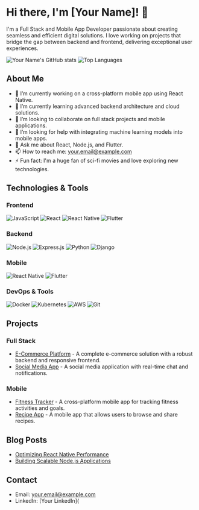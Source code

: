 # Hi there, I'm [Your Name]! 👋

I'm a Full Stack and Mobile App Developer passionate about creating seamless and efficient digital solutions. I love working on projects that bridge the gap between backend and frontend, delivering exceptional user experiences.

![Your Name's GitHub stats](https://github-readme-stats.vercel.app/api?username=yourusername&show_icons=true&theme=radical)
![Top Languages](https://github-readme-stats.vercel.app/api/top-langs/?username=yourusername&theme=radical)

## About Me

- 🔭 I’m currently working on a cross-platform mobile app using React Native.
- 🌱 I’m currently learning advanced backend architecture and cloud solutions.
- 👯 I’m looking to collaborate on full stack projects and mobile applications.
- 🤔 I’m looking for help with integrating machine learning models into mobile apps.
- 💬 Ask me about React, Node.js, and Flutter.
- 📫 How to reach me: [your.email@example.com](mailto:your.email@example.com)
- ⚡ Fun fact: I'm a huge fan of sci-fi movies and love exploring new technologies.

## Technologies & Tools

### Frontend
![JavaScript](https://img.shields.io/badge/-JavaScript-black?style=flat-square&logo=javascript)
![React](https://img.shields.io/badge/-React-black?style=flat-square&logo=react)
![React Native](https://img.shields.io/badge/-React%20Native-black?style=flat-square&logo=react)
![Flutter](https://img.shields.io/badge/-Flutter-black?style=flat-square&logo=flutter)

### Backend
![Node.js](https://img.shields.io/badge/-Node.js-black?style=flat-square&logo=node.js)
![Express.js](https://img.shields.io/badge/-Express.js-black?style=flat-square&logo=express)
![Python](https://img.shields.io/badge/-Python-black?style=flat-square&logo=python)
![Django](https://img.shields.io/badge/-Django-black?style=flat-square&logo=django)

### Mobile
![React Native](https://img.shields.io/badge/-React%20Native-black?style=flat-square&logo=react)
![Flutter](https://img.shields.io/badge/-Flutter-black?style=flat-square&logo=flutter)

### DevOps & Tools
![Docker](https://img.shields.io/badge/-Docker-black?style=flat-square&logo=docker)
![Kubernetes](https://img.shields.io/badge/-Kubernetes-black?style=flat-square&logo=kubernetes)
![AWS](https://img.shields.io/badge/-AWS-black?style=flat-square&logo=amazon-aws)
![Git](https://img.shields.io/badge/-Git-black?style=flat-square&logo=git)

## Projects

### Full Stack
- [E-Commerce Platform](https://github.com/yourusername/ecommerce-platform) - A complete e-commerce solution with a robust backend and responsive frontend.
- [Social Media App](https://github.com/yourusername/social-media-app) - A social media application with real-time chat and notifications.

### Mobile
- [Fitness Tracker](https://github.com/yourusername/fitness-tracker) - A cross-platform mobile app for tracking fitness activities and goals.
- [Recipe App](https://github.com/yourusername/recipe-app) - A mobile app that allows users to browse and share recipes.

## Blog Posts

- [Optimizing React Native Performance](https://yourblog.com/optimizing-react-native-performance)
- [Building Scalable Node.js Applications](https://yourblog.com/building-scalable-nodejs-applications)

## Contact

- Email: [your.email@example.com](mailto:your.email@example.com)
- LinkedIn: [Your LinkedIn](
